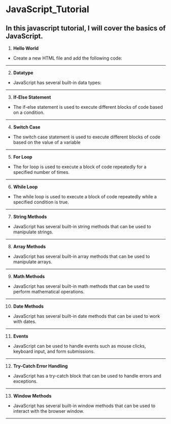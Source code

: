 # JavaScript_Tutorial

In this javascript tutorial, I will cover the basics of JavaScript.
--
1. **Hello World**
- Create a new HTML file and add the following code:
---
2. **Datatype**
- JavaScript has several built-in data types:
---
3. **If-Else Statement**
- The if-else statement is used to execute different blocks of code based on a condition.
---
4. **Switch Case**
- The switch case statement is used to execute different blocks of code based on the value of a variable
---
5. **For Loop**
- The for loop is used to execute a block of code repeatedly for a specified number of times.
---
6. **While Loop**
- The while loop is used to execute a block of code repeatedly while a specified condition is true.
---
7. **String Methods**
- JavaScript has several built-in string methods that can be used to manipulate strings.
---
8. **Array Methods**
- JavaScript has several built-in array methods that can be used to manipulate arrays.
---
9. **Math Methods**
- JavaScript has several built-in math methods that can be used to perform mathematical operations.
---
10. **Date Methods**
- JavaScript has several built-in date methods that can be used to work with dates.
---
11. **Events**
- JavaScript can be used to handle events such as mouse clicks, keyboard input, and form submissions.
---
12. **Try-Catch Error Handling**
- JavaScript has a try-catch block that can be used to handle errors and exceptions.
---
13. **Window Methods**
- JavaScript has several built-in window methods that can be used to interact with the browser window.
---



